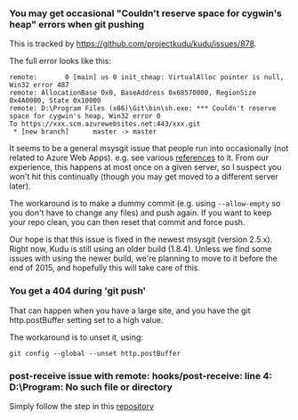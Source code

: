 ### You may get occasional "Couldn't reserve space for cygwin's heap" errors when git pushing

This is tracked by https://github.com/projectkudu/kudu/issues/878.

The full error looks like this:

```
remote:       0 [main] us 0 init_cheap: VirtualAlloc pointer is null, Win32 error 487
remote: AllocationBase 0x0, BaseAddress 0x68570000, RegionSize 0x4A0000, State 0x10000
remote: D:\Program Files (x86)\Git\bin\sh.exe: *** Couldn't reserve space for cygwin's heap, Win32 error 0
To https://xxx.scm.azurewebsites.net:443/xxx.git
 * [new branch]      master -> master
```

It seems to be a general msysgit issue that people run into occasionally (not related to Azure Web Apps). e.g. see various [references](https://www.google.com/search?q=VirtualAlloc+pointer+is+null&rlz=1C1CHFX_enUS498US498&oq=VirtualAlloc+pointer+is+null&aqs=chrome..69i57&sourceid=chrome&espv=210&es_sm=93&ie=UTF-8) to it. From our experience, this happens at most once on a given server, so I suspect you won't hit this continually (though you may get moved to a different server later).

The workaround is to make a dummy commit (e.g. using `--allow-empty` so you don't have to change any files) and push again. If you want to keep your repo clean, you can then reset that commit and force push.

Our hope is that this issue is fixed in the newest msysgit (version 2.5.x). Right now, Kudu is still using an older build (1.8.4). Unless we find some issues with using the newer build, we're planning to move to it before the end of 2015, and hopefully this will take care of this.

### You get a 404 during 'git push'

That can happen when you have a large site, and you have the git http.postBuffer setting set to a high value.

The workaround is to unset it, using:

    git config --global --unset http.postBuffer

### post-receive issue with remote: hooks/post-receive: line 4: D:\Program: No such file or directory

Simply follow the step in this [repository](https://github.com/projectkudu/FixPostReceive)